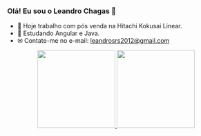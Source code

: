 ### Olá! Eu sou o Leandro Chagas 🤙
- 🔭 Hoje trabalho com pós venda na Hitachi Kokusai Linear.
- 🌱 Estudando Angular e Java.
- ✉ Contate-me no e-mail: leandrosrs2012@gmail.com
<div align="center">
  <a href="https://github.com/rafaballerini">
  <img height="180em" src="https://github-readme-stats.vercel.app/api?username=rafaballerini&show_icons=true&theme=dracula&include_all_commits=true&count_private=true"/>
  <img height="180em" src="https://github-readme-stats.vercel.app/api/top-langs/?username=rafaballerini&layout=compact&langs_count=7&theme=dracula"/>
</div>
